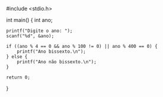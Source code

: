 #include <stdio.h>

int main() {
    int ano;

    printf("Digite o ano: ");
    scanf("%d", &ano);

    if ((ano % 4 == 0 && ano % 100 != 0) || ano % 400 == 0) {
        printf("Ano bissexto.\n");
    } else {
        printf("Ano não bissexto.\n");
    }

    return 0;
}

